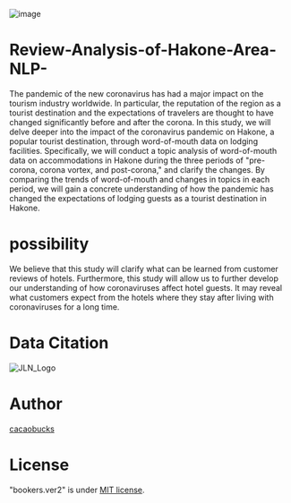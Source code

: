 ![image](https://github.com/cacaobucks/Review-Analysis-of-Hakone-Area-NLP-/assets/110584408/4a1c392e-c312-4d43-9ef5-d2be3570b65c)

# Review-Analysis-of-Hakone-Area-NLP-


The pandemic of the new coronavirus has had a major impact on the tourism industry worldwide. In particular, the reputation of the region as a tourist destination and the expectations of travelers are thought to have changed significantly before and after the corona. In this study, we will delve deeper into the impact of the coronavirus pandemic on Hakone, a popular tourist destination, through word-of-mouth data on lodging facilities. Specifically, we will conduct a topic analysis of word-of-mouth data on accommodations in Hakone during the three periods of "pre-corona, corona vortex, and post-corona," and clarify the changes. By comparing the trends of word-of-mouth and changes in topics in each period, we will gain a concrete understanding of how the pandemic has changed the expectations of lodging guests as a tourist destination in Hakone.
 
# possibility
We believe that this study will clarify what can be learned from customer reviews of hotels. Furthermore, this study will allow us to further develop our understanding of how coronaviruses affect hotel guests. It may reveal what customers expect from the hotels where they stay after living with coronaviruses for a long time.

# Data Citation
![JLN_Logo](https://github.com/cacaobucks/Review-Analysis-of-Hakone-Area-NLP-/assets/110584408/5114b64e-6fa9-492b-9d53-41d8f880782f)
[](https://www.jalan.net/)

# Author
 
 [cacaobucks](https://github.com/cacaobucks)

 
# License
 
"bookers.ver2" is under [MIT license](https://en.wikipedia.org/wiki/MIT_License).
